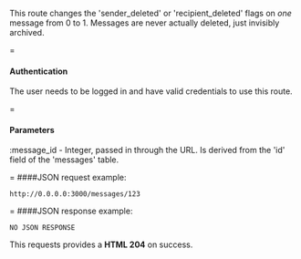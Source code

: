 <!-- --- title: DELETE /messages/:message_id -->

This route changes the 'sender_deleted' or 'recipient_deleted' flags on *one* message from 0 to 1. Messages are never actually deleted, just invisibly archived.

=
#### Authentication

The user needs to be logged in and have valid credentials to use this route.

=
#### Parameters

:message_id - Integer, passed in through the URL. Is derived from the 'id' field of the 'messages' table.

=
####JSON request example:
```
http://0.0.0.0:3000/messages/123
```

=
####JSON response example:

```
NO JSON RESPONSE
```

This requests provides a <strong>HTML 204</strong> on success.